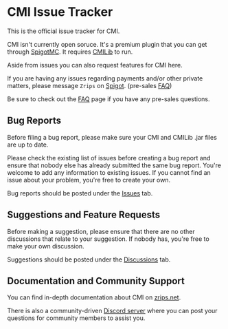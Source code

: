 # CMI Issue Tracker

This is the official issue tracker for CMI.

CMI isn't currently open soruce. It's a premium plugin that you can get through [SpigotMC](https://www.spigotmc.org/resources/3742/). It requires [CMILib](https://www.spigotmc.org/resources/87610/) to run.

Aside from issues you can also request features for CMI here.

If you are having any issues regarding payments and/or other private matters, please message `Zrips` on [Spigot](https://www.spigotmc.org/conversations/add?to=Zrips). (pre-sales [FAQ](https://www.zrips.net/faq/))

Be sure to check out the [FAQ](https://www.zrips.net/faq) page if you have any pre-sales questions.

## Bug Reports

Before filing a bug report, please make sure your CMI and CMILib .jar files are up to date. 

Please check the existing list of issues before creating a bug report and ensure that nobody else has already submitted the same bug report. You're welcome to add any information to existing issues. If you cannot find an issue about your problem, you're free to create your own.

Bug reports should be posted under the [Issues](https://github.com/Zrips/CMI/issues) tab.

## Suggestions and Feature Requests

Before making a suggestion, please ensure that there are no other discussions that relate to your suggestion. If nobody has, you're free to make your own discussion.

Suggestions should be posted under the [Discussions](https://github.com/Zrips/CMI/discussions) tab.

## Documentation and Community Support

You can find in-depth documentation about CMI on [zrips.net](https://www.zrips.net/cmi/).

There is also a community-driven [Discord server](https://discord.gg/dDMamN4) where you can post your questions for community members to assist you. 
